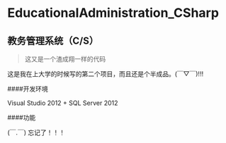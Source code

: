 EducationalAdministration_CSharp
================================

教务管理系统（C/S）
------------------

> 这又是一个渣成翔一样的代码

这是我在上大学的时候写的第二个项目，而且还是个半成品。(￣▽￣)!!!

####开发环境

Visual Studio 2012 + SQL Server 2012

####功能

(￣.￣) 忘记了！！！
